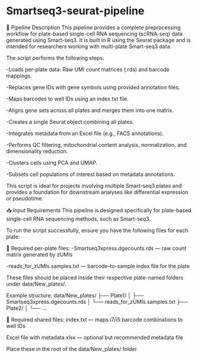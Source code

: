 # Smartseq3-seurat-pipeline
🧬 Pipeline Description
This pipeline provides a complete preprocessing workflow for plate-based single-cell RNA sequencing (scRNA-seq) data generated using Smart-seq3. It is built in R using the Seurat package and is intended for researchers working with multi-plate Smart-seq3 data.

The script performs the following steps:

-Loads per-plate data: Raw UMI count matrices (.rds) and barcode mappings.

-Replaces gene IDs with gene symbols using provided annotation files.

-Maps barcodes to well IDs using an index.txt file.

-Aligns gene sets across all plates and merges them into one matrix.

-Creates a single Seurat object combining all plates.

-Integrates metadata from an Excel file (e.g., FACS annotations).

-Performs QC filtering, mitochondrial content analysis, normalization, and dimensionality reduction.

-Clusters cells using PCA and UMAP.

-Subsets cell populations of interest based on metadata annotations.

This script is ideal for projects involving multiple Smart-seq3 plates and provides a foundation for downstream analyses like differential expression or pseudotime.

📥 Input Requirements
This pipeline is designed specifically for plate-based single-cell RNA sequencing methods, such as Smart-seq3.

To run the script successfully, ensure you have the following files for each plate:

🔹 Required per-plate files:
-Smartseq3xpress.dgecounts.rds — raw count matrix generated by zUMIs

-reads_for_zUMIs.samples.txt — barcode-to-sample index file for the plate

These files should be placed inside their respective plate-named folders under data/New_plates/.

Example structure:
data/New_plates/
├── Plate1/
│   ├── Smartseq3xpress.dgecounts.rds
│   └── reads_for_zUMIs.samples.txt
├── Plate2/
│   └── ...

🔹 Required shared files:
index.txt — maps i7/i5 barcode combinations to well IDs

Excel file with metadata.xlsx — optional but recommended metadata file

Place these in the root of the data/New_plates/ folder.
